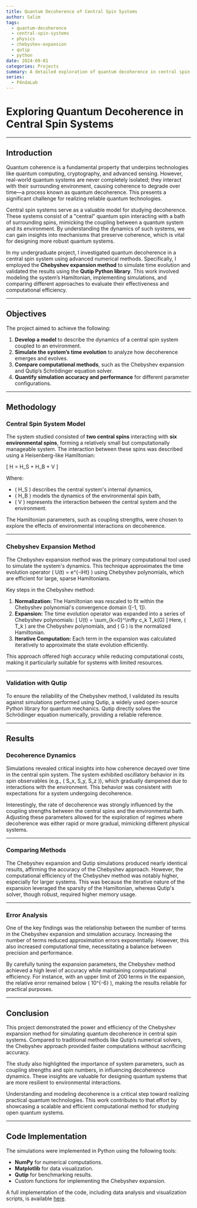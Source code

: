 ```yaml
---
title: Quantum Decoherence of Central Spin Systems
author: Salim
tags:
  - quantum-decoherence
  - central-spin-systems
  - physics
  - chebyshev-expansion
  - qutip
  - python
date: 2024-09-01
categories: Projects
summary: A detailed exploration of quantum decoherence in central spin systems using the Chebyshev expansion method, validated against Qutip simulations.
series:
  - P4ndaLab
---
```

# Exploring Quantum Decoherence in Central Spin Systems
---

## Introduction

Quantum coherence is a fundamental property that underpins technologies like quantum computing, cryptography, and advanced sensing. However, real-world quantum systems are never completely isolated; they interact with their surrounding environment, causing coherence to degrade over time—a process known as quantum decoherence. This presents a significant challenge for realizing reliable quantum technologies.

Central spin systems serve as a valuable model for studying decoherence. These systems consist of a "central" quantum spin interacting with a bath of surrounding spins, mimicking the coupling between a quantum system and its environment. By understanding the dynamics of such systems, we can gain insights into mechanisms that preserve coherence, which is vital for designing more robust quantum systems.

In my undergraduate project, I investigated quantum decoherence in a central spin system using advanced numerical methods. Specifically, I employed the **Chebyshev expansion method** to simulate time evolution and validated the results using the **Qutip Python library**. This work involved modeling the system’s Hamiltonian, implementing simulations, and comparing different approaches to evaluate their effectiveness and computational efficiency.

---

## Objectives

The project aimed to achieve the following:

1. **Develop a model** to describe the dynamics of a central spin system coupled to an environment.
2. **Simulate the system’s time evolution** to analyze how decoherence emerges and evolves.
3. **Compare computational methods**, such as the Chebyshev expansion and Qutip’s Schrödinger equation solver.
4. **Quantify simulation accuracy and performance** for different parameter configurations.

---

## Methodology

### Central Spin System Model

The system studied consisted of **two central spins** interacting with **six environmental spins**, forming a relatively small but computationally manageable system. The interaction between these spins was described using a Heisenberg-like Hamiltonian:

\[
H = H_S + H_B + V
\]

Where:  
- \( H_S \) describes the central system's internal dynamics,  
- \( H_B \) models the dynamics of the environmental spin bath,  
- \( V \) represents the interaction between the central system and the environment.

The Hamiltonian parameters, such as coupling strengths, were chosen to explore the effects of environmental interactions on decoherence.

---

### Chebyshev Expansion Method

The Chebyshev expansion method was the primary computational tool used to simulate the system's dynamics. This technique approximates the time evolution operator \( U(t) = e^{-iHt} \) using Chebyshev polynomials, which are efficient for large, sparse Hamiltonians. 

Key steps in the Chebyshev method:
1. **Normalization:** The Hamiltonian was rescaled to fit within the Chebyshev polynomial's convergence domain \([-1, 1]\).
2. **Expansion:** The time evolution operator was expanded into a series of Chebyshev polynomials:
   \[
   U(t) = \sum_{k=0}^\infty c_k T_k(G)
   \]
   Here, \( T_k \) are the Chebyshev polynomials, and \( G \) is the normalized Hamiltonian.
3. **Iterative Computation:** Each term in the expansion was calculated iteratively to approximate the state evolution efficiently.

This approach offered high accuracy while reducing computational costs, making it particularly suitable for systems with limited resources.

---

### Validation with Qutip

To ensure the reliability of the Chebyshev method, I validated its results against simulations performed using Qutip, a widely used open-source Python library for quantum mechanics. Qutip directly solves the Schrödinger equation numerically, providing a reliable reference.

---

## Results

### Decoherence Dynamics

Simulations revealed critical insights into how coherence decayed over time in the central spin system. The system exhibited oscillatory behavior in its spin observables (e.g., \( S_x, S_y, S_z \)), which gradually dampened due to interactions with the environment. This behavior was consistent with expectations for a system undergoing decoherence.

Interestingly, the rate of decoherence was strongly influenced by the coupling strengths between the central spins and the environmental bath. Adjusting these parameters allowed for the exploration of regimes where decoherence was either rapid or more gradual, mimicking different physical systems.

---

### Comparing Methods

The Chebyshev expansion and Qutip simulations produced nearly identical results, affirming the accuracy of the Chebyshev approach. However, the computational efficiency of the Chebyshev method was notably higher, especially for larger systems. This was because the iterative nature of the expansion leveraged the sparsity of the Hamiltonian, whereas Qutip's solver, though robust, required higher memory usage.

---

### Error Analysis

One of the key findings was the relationship between the number of terms in the Chebyshev expansion and simulation accuracy. Increasing the number of terms reduced approximation errors exponentially. However, this also increased computational time, necessitating a balance between precision and performance.

By carefully tuning the expansion parameters, the Chebyshev method achieved a high level of accuracy while maintaining computational efficiency. For instance, with an upper limit of 200 terms in the expansion, the relative error remained below \( 10^{-6} \), making the results reliable for practical purposes.

---

## Conclusion

This project demonstrated the power and efficiency of the Chebyshev expansion method for simulating quantum decoherence in central spin systems. Compared to traditional methods like Qutip’s numerical solvers, the Chebyshev approach provided faster computations without sacrificing accuracy. 

The study also highlighted the importance of system parameters, such as coupling strengths and spin numbers, in influencing decoherence dynamics. These insights are valuable for designing quantum systems that are more resilient to environmental interactions.

Understanding and modeling decoherence is a critical step toward realizing practical quantum technologies. This work contributes to that effort by showcasing a scalable and efficient computational method for studying open quantum systems.

---

## Code Implementation

The simulations were implemented in Python using the following tools:
- **NumPy** for numerical computations.
- **Matplotlib** for data visualization.
- **Qutip** for benchmarking results.
- Custom functions for implementing the Chebyshev expansion.

A full implementation of the code, including data analysis and visualization scripts, is available [here](https://github.com/54L1M/QDOCSS).